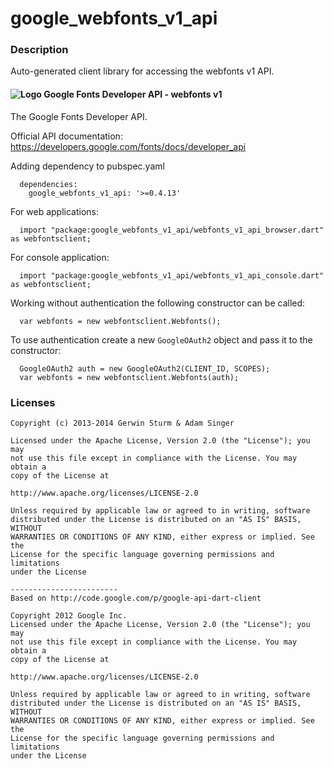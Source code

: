 # google_webfonts_v1_api

### Description

Auto-generated client library for accessing the webfonts v1 API.

#### ![Logo](http://www.google.com/images/icons/feature/font_api-16.png) Google Fonts Developer API - webfonts v1

The Google Fonts Developer API.

Official API documentation: https://developers.google.com/fonts/docs/developer_api

Adding dependency to pubspec.yaml

```
  dependencies:
    google_webfonts_v1_api: '>=0.4.13'
```

For web applications:

```
  import "package:google_webfonts_v1_api/webfonts_v1_api_browser.dart" as webfontsclient;
```

For console application:

```
  import "package:google_webfonts_v1_api/webfonts_v1_api_console.dart" as webfontsclient;
```

Working without authentication the following constructor can be called:

```
  var webfonts = new webfontsclient.Webfonts();
```

To use authentication create a new `GoogleOAuth2` object and pass it to the constructor:


```
  GoogleOAuth2 auth = new GoogleOAuth2(CLIENT_ID, SCOPES);
  var webfonts = new webfontsclient.Webfonts(auth);
```

### Licenses

```
Copyright (c) 2013-2014 Gerwin Sturm & Adam Singer

Licensed under the Apache License, Version 2.0 (the "License"); you may 
not use this file except in compliance with the License. You may obtain a 
copy of the License at

http://www.apache.org/licenses/LICENSE-2.0

Unless required by applicable law or agreed to in writing, software
distributed under the License is distributed on an "AS IS" BASIS, WITHOUT
WARRANTIES OR CONDITIONS OF ANY KIND, either express or implied. See the
License for the specific language governing permissions and limitations 
under the License

------------------------
Based on http://code.google.com/p/google-api-dart-client

Copyright 2012 Google Inc.
Licensed under the Apache License, Version 2.0 (the "License"); you may 
not use this file except in compliance with the License. You may obtain a
copy of the License at

http://www.apache.org/licenses/LICENSE-2.0

Unless required by applicable law or agreed to in writing, software
distributed under the License is distributed on an "AS IS" BASIS, WITHOUT
WARRANTIES OR CONDITIONS OF ANY KIND, either express or implied. See the
License for the specific language governing permissions and limitations 
under the License

```
